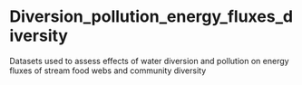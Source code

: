 # Diversion_pollution_energy_fluxes_diversity
Datasets used to assess effects of water diversion and pollution on energy fluxes of stream food webs and community diversity
